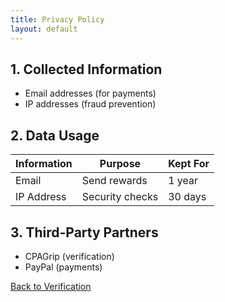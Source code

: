 ```yaml
---
title: Privacy Policy
layout: default
---
```


## 1. Collected Information
- Email addresses (for payments)
- IP addresses (fraud prevention)

## 2. Data Usage
| Information | Purpose | Kept For |
|-------------|---------|----------|
| Email | Send rewards | 1 year |
| IP Address | Security checks | 30 days |

## 3. Third-Party Partners
- CPAGrip (verification)
- PayPal (payments)

[Back to Verification](/verify)
